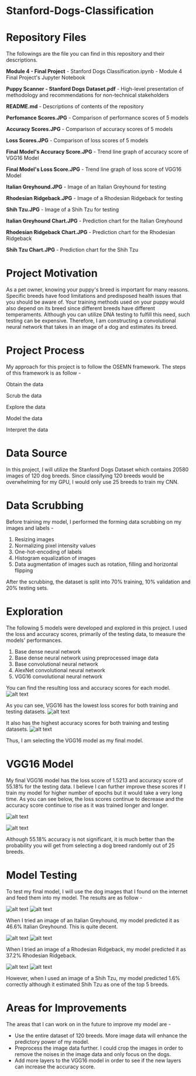 # Stanford-Dogs-Classification

# Repository Files

The followings are the file you can find in this repository and their descriptions.

**Module 4 - Final Project** - Stanford Dogs Classification.ipynb - Module 4 Final Project's Jupyter Notebook

**Puppy Scanner - Stanford Dogs Dataset.pdf** - High-level presentation of methodology and recommendations for non-technical stakeholders

**README.md** - Descriptions of contents of the repository

**Perfomance Scores.JPG** - Comparison of performance scores of 5 models

**Accuracy Scores.JPG** - Comparison of accuracy scores of 5 models

**Loss Scores.JPG** - Comparison of loss scores of 5 models

**Final Model's Accuracy Score.JPG** - Trend line graph of accuracy score of VGG16 Model

**Final Model's Loss Score.JPG** - Trend line graph of loss score of VGG16 Model

**Italian Greyhound.JPG** - Image of an Italian Greyhound for testing

**Rhodesian Ridgeback.JPG** - Image of a Rhodesian Ridgeback for testing

**Shih Tzu.JPG** - Image of a Shih Tzu for testing

**Italian Greyhound Chart.JPG** - Prediction chart for the Italian Greyhound

**Rhodesian Ridgeback Chart.JPG** - Prediction chart for the Rhodesian Ridgeback

**Shih Tzu Chart.JPG** - Prediction chart for the Shih Tzu

# Project Motivation
As a pet owner, knowing your puppy's breed is important for many reasons. Specific breeds have food limitations and predisposed health issues that you should be aware of. Your training methods used on your puppy would also depend on its breed since different breeds have different temperaments. Although you can utilize DNA testing to fulfill this need, such testing can be expensive. Therefore, I am constructing a convolutional neural network that takes in an image of a dog and estimates its breed.

# Project Process
My approach for this project is to follow the OSEMN framework. The steps of this framework is as follow -

Obtain the data

Scrub the data

Explore the data

Model the data

Interpret the data

# Data Source
In this project, I will utilize the Stanford Dogs Dataset which contains 20580 images of 120 dog breeds. Since classifying 120 breeds would be overwhelming for my GPU, I would only use 25 breeds to train my CNN.

# Data Scrubbing
Before training my model, I performed the forming data scrubbing on my images and labels -
1. Resizing images
2. Normalizing pixel intensity values
3. One-hot-encoding of labels
4. Histogram equalization of images
5. Data augmentation of images such as rotation, filling and horizontal flipping

After the scrubbing, the dataset is split into 70% training, 10% validation and 20% testing sets.

# Exploration
The following 5 models were developed and explored in this project. I used the loss and accuracy scores, primarily of the testing data, to measure the models' performances.
1. Base dense neural network
2. Base dense neural network using preprocessed image data
3. Base convolutional neural network
4. AlexNet convolutional neural network
5. VGG16 convolutional neural network

You can find the resulting loss and accuracy scores for each model.
![alt text](https://github.com/kyawsawhtoon/Project-Stanford-Dogs-Classification/blob/master/Performance%20Scores.JPG)

As you can see, VGG16 has the lowest loss scores for both training and testing datasets.
![alt text](https://github.com/kyawsawhtoon/Project-Stanford-Dogs-Classification/blob/master/Loss%20Scores.JPG)

It also has the highest accuracy scores for both training and testing datasets.
![alt text](https://github.com/kyawsawhtoon/Project-Stanford-Dogs-Classification/blob/master/Accuracy%20Scores.JPG)

Thus, I am selecting the VGG16 model as my final model.

# VGG16 Model

My final VGG16 model has the loss score of 1.5213 and accuracy score of 55.18% for the testing data. I believe I can further improve these scores if I train my model for higher number of epochs but it would take a very long time. As you can see below, the loss scores continue to decrease and the accuracy score continue to rise as it was trained longer and longer.

![alt text](https://github.com/kyawsawhtoon/Project-Stanford-Dogs-Classification/blob/master/Final%20Model's%20Loss%20Score.JPG)

![alt text](https://github.com/kyawsawhtoon/Project-Stanford-Dogs-Classification/blob/master/Final%20Model's%20Accuracy%20Score.JPG)

Although 55.18% accuracy is not significant, it is much better than the probability you will get from selecting a dog breed randomly out of 25 breeds.

# Model Testing

To test my final model, I will use the dog images that I found on the internet and feed them into my model. The results are as follow - 

![alt text](https://github.com/kyawsawhtoon/Project-Stanford-Dogs-Classification/blob/master/Italian%20Greyhound.jpg)
![alt text](https://github.com/kyawsawhtoon/Project-Stanford-Dogs-Classification/blob/master/Italian%20Greyhound%20Chart.JPG)

 When I tried an image of an Italian Greyhound, my model predicted it as 46.6% Italian Greyhound. This is quite decent.

![alt text](https://github.com/kyawsawhtoon/Project-Stanford-Dogs-Classification/blob/master/Rhodesian%20Ridgeback.jpg)
![alt text](https://github.com/kyawsawhtoon/Project-Stanford-Dogs-Classification/blob/master/Rhodesian%20Ridgeback%20Chart.JPG)

When I tried an image of a Rhodesian Ridgeback, my model predicted it as 37.2% Rhodesian Ridgeback.

![alt text](https://github.com/kyawsawhtoon/Project-Stanford-Dogs-Classification/blob/master/Shih%20Tzu.JPG)
![alt text](https://github.com/kyawsawhtoon/Project-Stanford-Dogs-Classification/blob/master/Shih%20Tzu%20Chart.JPG)

However, when I used an image of a Shih Tzu, my model predicted 1.6% correctly although it estimated Shih Tzu as one of the top 5 breeds.

# Areas for Improvements

The areas that I can work on in the future to improve my model are -

- Use the entire dataset of 120 breeds. More image data will enhance the predictory power of my model.
- Preprocess the image data further. I could crop the images in order to remove the noises in the image data and only focus on the dogs.
- Add more layers to the VGG16 model in order to see if the new layers can increase the accuracy score.
